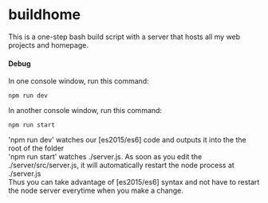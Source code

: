 buildhome
=========

This is a one-step bash build script with a server that hosts all my web projects and homepage.

#### Debug

In one console window, run this command:

```
npm run dev
```

In another console window, run this command:

```
npm run start
```

'npm run dev' watches our [es2015/es6] code and outputs it into the the root of the folder  
'npm run start' watches ./server.js. As soon as you edit the ./server/src/server.js, it will automatically restart the node process at ./server.js  
Thus you can take advantage of [es2015/es6] syntax and not have to restart the node server everytime when you make a change.